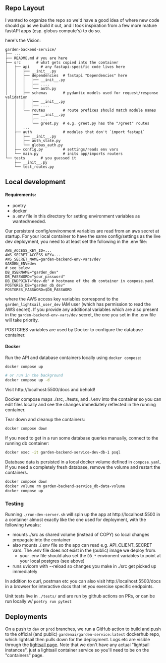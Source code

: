 ## Repo Layout
I wanted to organize the repo so we'd have a good idea of where new code should go as we build it out, and I took inspiration from a few more mature fastAPI apps (esp. globus compute's) to do so.

here's the Vision:
```
garden-backend-service/
├── ...
├── README.md # you are here
├── src       # what gets copied into the container
│   ├── api     # any fastapi-specific code lives here
│   │   ├── __init__.py
│   │   ├── dependencies  # fastapi "Dependencies" here
│   │   │   ├── __init__.py
│   │   │   ├── ....
│   │   │   └── auth.py
│   │   ├── schemas       # pydantic models used for request/response validation
│   │   │   ├── __init__.py
│   │   │   ├── ....
│   │   └── routes        # route prefixes should match module names
│   │       ├── __init__.py
│   │       ├── ...
│   │       └── greet.py  # e.g. greet.py has the "/greet" routes
│   │   ...
│   ├── auth              # modules that don't `import fastapi`
│   │   ├── __init__.py
│   │   ├── auth_state.py
│   │   └── globus_auth.py
│   ├── config.py         # settings/reads env vars
│   └── main.py           # inits app/imports routers
└── tests       # you guessed it
    ├── __init__.py
    └── test_routes.py
```

## Local development

#### Requirements:
- poetry
- docker
- a .env file in this directory for setting environment variables as wanted/needed.

Our persistent config/environment variables are read from an aws secret at startup. For your local container to have the same config/settings as the live dev deployment, you need to at least set the following in the .env file:

    AWS_ACCESS_KEY_ID=...
    AWS_SECRET_ACCESS_KEY=...
    AWS_SECRET_NAME=garden-backend-env-vars/dev
    GARDEN_ENV=dev
    # see below
    DB_USERNAME="garden_dev"
    DB_PASSWORD="your_password"
    DB_ENDPOINT="dev-db" # hostname of the db container in compose.yaml
    POSTGRES_DB="garden_db_dev"
    POSTGRES_PASSWORD=$DB_PASSWORD

where the AWS access key variables correspond to the `garden_lightsail_user_dev` IAM user (which has permission to read the AWS secret). If you provide any additional variables which are also present in the `garden-backend-env-vars/dev` secret, the one you set in the .env file will take priority.

POSTGRES variables are used by Docker to configure the database container.

#### Docker
Run the API and database containers locally  using `docker compose`:

``` sh
docker compose up

# or run in the background
docker compose up -d
```

Visit http://localhost:5500/docs and behold!

Docker compose maps ./src, ./tests, and ./.env into the container so you can edit files locally
and see the changes immediately reflected in the running container.

Tear down and cleanup the containers:
``` sh
docker compose down
```

If you need to get in a run some database queries manually, connect to the running db container:

``` sh
docker exec -it garden-backend-service-dev-db-1 psql
```

Database data is persisted in a local docker volume defined in `compose.yaml`. If you need a completely fresh
database, remove the volume and restart the containers.
``` sh
docker compose down
docker volume rm garden-backend-service_db-data-volume
docker compose up
```

### Testing
Running `./run-dev-server.sh` will spin up the app at http://localhost:5500 in a container almost exactly like the one used for deployment, with the following tweaks:

- mounts ./src as shared volume (instead of COPY) so local changes propagate into the container
- also mounts ./.env file so the app can read e.g. API_CLIENT_SECRET vars. The .env file does not exist in the (public) image we deploy from.
  - your .env file should also set the `DB_*` environent variables to point at your local postgres (see above)
- runs uvicorn with --reload so changes you make in ./src get picked up immediately

In addition to curl, postman etc you can also visit http://localhost:5500/docs in a browser for interactive docs that let you exercise specific endpoints.

Unit tests live in `./tests/` and are run by github actions on PRs, or can be run locally w/ `poetry run pytest`

## Deployments
On a push to `dev` or `prod` branches, we run a GitHub action to build and push to the official (and public) `gardenai/garden-service:latest` dockerhub repo, which lightsail then pulls down for the deployment. Logs etc are visible through the [lightsail page](https://lightsail.aws.amazon.com/ls/webapp/home/containers). Note that we don't have any actual "lightsail instances", just a lightsail container service so you'll need to be on the "containers" page.
